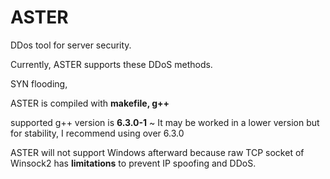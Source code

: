 # ASTER
DDos tool for server security.

Currently, ASTER supports these DDoS methods.

SYN flooding, 

ASTER is compiled with **makefile, g++**

supported g++ version is **6.3.0-1** ~ 
It may be worked in a lower version but for stability, I recommend using over 6.3.0

ASTER will not support Windows afterward because raw TCP socket of Winsock2 has **limitations** to prevent IP spoofing and DDoS.
